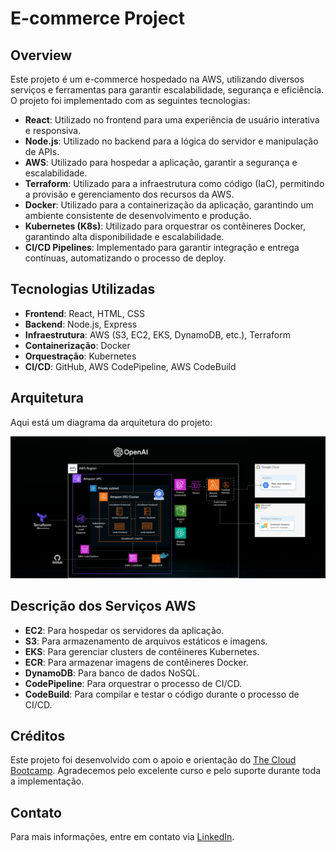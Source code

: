 # E-commerce Project

## Overview
Este projeto é um e-commerce hospedado na AWS, utilizando diversos serviços e ferramentas para garantir escalabilidade, segurança e eficiência. O projeto foi implementado com as seguintes tecnologias:

- **React**: Utilizado no frontend para uma experiência de usuário interativa e responsiva.
- **Node.js**: Utilizado no backend para a lógica do servidor e manipulação de APIs.
- **AWS**: Utilizado para hospedar a aplicação, garantir a segurança e escalabilidade.
- **Terraform**: Utilizado para a infraestrutura como código (IaC), permitindo a provisão e gerenciamento dos recursos da AWS.
- **Docker**: Utilizado para a containerização da aplicação, garantindo um ambiente consistente de desenvolvimento e produção.
- **Kubernetes (K8s)**: Utilizado para orquestrar os contêineres Docker, garantindo alta disponibilidade e escalabilidade.
- **CI/CD Pipelines**: Implementado para garantir integração e entrega contínuas, automatizando o processo de deploy.

## Tecnologias Utilizadas
- **Frontend**: React, HTML, CSS
- **Backend**: Node.js, Express
- **Infraestrutura**: AWS (S3, EC2, EKS, DynamoDB, etc.), Terraform
- **Containerização**: Docker
- **Orquestração**: Kubernetes
- **CI/CD**: GitHub, AWS CodePipeline, AWS CodeBuild

## Arquitetura
Aqui está um diagrama da arquitetura do projeto:

![Diagrama da Arquitetura](arq.png)

## Descrição dos Serviços AWS
- **EC2**: Para hospedar os servidores da aplicação.
- **S3**: Para armazenamento de arquivos estáticos e imagens.
- **EKS**: Para gerenciar clusters de contêineres Kubernetes.
- **ECR**: Para armazenar imagens de contêineres Docker.
- **DynamoDB**: Para banco de dados NoSQL.
- **CodePipeline**: Para orquestrar o processo de CI/CD.
- **CodeBuild**: Para compilar e testar o código durante o processo de CI/CD.

## Créditos
Este projeto foi desenvolvido com o apoio e orientação do [The Cloud Bootcamp](https://thecloudbootcamp.com/pt/). Agradecemos pelo excelente curso e pelo suporte durante toda a implementação.

## Contato
Para mais informações, entre em contato via [LinkedIn](https://www.linkedin.com/in/walax-azevedo-brandao-2483a6212/).

